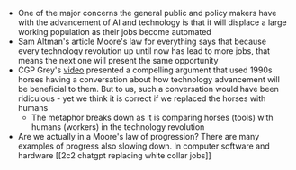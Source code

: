 - One of the major concerns the general public and policy makers have with the advancement of AI and technology is that it will displace a large working population as their jobs become automated
- Sam Altman's article Moore's law for everything says that because every technology revolution up until now has lead to more jobs, that means the next one will present the same opportunity
- CGP Grey's [video](https://www.youtube.com/watch?v=7Pq-S557XQU) presented a compelling argument that used 1990s horses having a conversation about how technology advancement will be beneficial to them. But to us, such a conversation would have been ridiculous - yet we think it is correct if we replaced the horses with humans
    - The metaphor breaks down as it is comparing horses (tools) with humans (workers) in the technology revolution 
- Are we actually in a Moore's law of progression? There are many examples of progress also slowing down. In computer software and hardware
[[2c2 chatgpt replacing white collar jobs]]